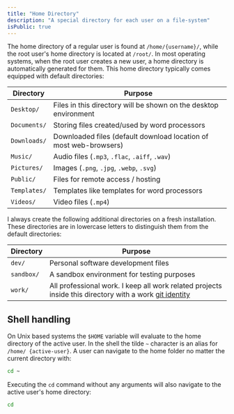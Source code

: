 ```yaml
---
title: "Home Directory"
description: "A special directory for each user on a file-system"
isPublic: true
---
```


The home directory of a regular user is found at `/home/{username}/`, while the
root user's home directory is located at `/root/`. In most operating systems,
when the root user creates a new user, a home directory is automatically
generated for them. This home directory typically comes equipped with default
directories:

| Directory    | Purpose                                                           |
|--------------|-------------------------------------------------------------------|
| `Desktop/`   | Files in this directory will be shown on the desktop environment  |
| `Documents/` | Storing files created/used by word processors                     |
| `Downloads/` | Downloaded files (default download location of most web-browsers) |
| `Music/`     | Audio files (`.mp3`, `.flac`, `.aiff`, `.wav`)                    |
| `Pictures/`  | Images (`.png`, `.jpg`, `.webp`, `.svg`)                          |
| `Public/`    | Files for remote access / hosting                                 |
| `Templates/` | Templates like templates for word processors                      |
| `Videos/`    | Video files (`.mp4`)                                              |

I always create the following additional directories on a fresh installation.
These directories are in lowercase letters to distinguish them from the default
directories:

| Directory  | Purpose                                                                                                                  |
|------------|--------------------------------------------------------------------------------------------------------------------------|
| `dev/`     | Personal software development files                                                                                      |
| `sandbox/` | A sandbox environment for testing purposes                                                                               |
| `work/`    | All professional work. I keep all work related projects inside this directory with a work [git identity](git-identities) |

## Shell handling

On Unix based systems the `$HOME` variable will evaluate to the home directory
of the active user. In the shell the tilde `~` character is an alias for `/home/
{active-user}`. A user can navigate to the home folder no matter the current
directory with:

```sh
cd ~
```

Executing the `cd` command without any arguments will also navigate to the
active user's home directory:

```sh
cd
```
